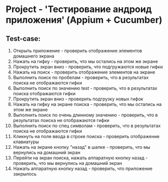Project - 'Тестирование андроид приложения' (Appium + Cucumber)
=====================
Test-case:
-----------------------------------
1. Открыть приложение - проверить отображение элементов домашнего экрана
2. Нажать на гифку - проверить, что мы остались на этом же экране
3. Прокрутить экран вниз - проверить, что подгружаются новые гифки
4. Нажать на поиск - проверить отображение элементов на экране
5. Выполнить поиск по пробелам - проверить, что в результатах поиска не отображаются гифки
6. Выполнить поиск по значению test - проверить, что в результатах поиска отображаются гифки
7. Прокрутить экран вниз - проверить подгрузку новых гифок
8. Нажать на гифку на экране поиска - проверить, что мы остались на этом же экране
9. Выполнить поиск по очень длинному значению - проверить, что в результатах поиска не отображаются гифки
10. Выполнить поиск по спец символам - проверить, что в результатах поиска не отображаются гифки
11. Кликнуть на поле ввода в строке поиска - проверить отображение клавиатуры
12. Нажать на экране кнопку "назад" в шапке - проверить, что мы вернулись на домашний экран
13. Перейти на экран поиска, нажать аппаратную кнопку назад - проверить, что мы вернулись на домашний экран
14. Нажать аппаратную кнопку назад - проверить, что приложение закрылось

